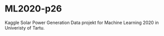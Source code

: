 # ML2020-p26
Kaggle Solar Power Generation Data projekt for Machine Learning 2020 in Univeristy of Tartu. 
